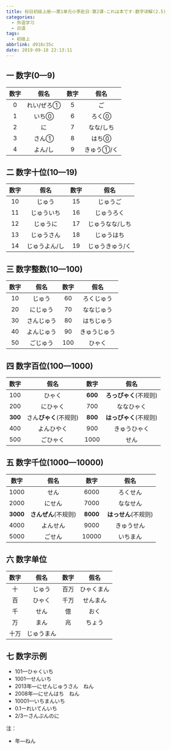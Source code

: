 ```yaml
---
title: 标日初级上册——第1单元小李赴日-第2课-これは本です-数字详解(2.5)
categories:
  - 外语学习
  - 日语
tags:
  - 初级上
abbrlink: d916c35c
date: 2019-09-18 22:13:11
---
```

## 一 数字(0—9)
| 数字 |    假名    | 数字 |    假名    |
| :--: | :--------: | :--: | :--------: |
|  0   | れい/ぜろ① |  5   |     ご     |
|  1   |   いち⓪    |  6   |   ろく⓪    |
|  2   |     に     |  7   | なな/しち  |
|  3   |   さん①    |  8   |   はち⓪    |
|  4   |  よん/し   |  9   | きゅう①/く |

<!--more-->

## 二 数字十位(10—19)

| 数字 |     假名      | 数字 |      假名       |
| :--: | :-----------: | :--: | :-------------: |
|  10  |    じゅう     |  15  |    じゅうご     |
|  11  |  じゅういち   |  16  |   じゅうろく    |
|  12  |   じゅうに    |  17  | じゅうなな/しち |
|  13  |  じゅうさん   |  18  |   じゅうはち    |
|  14  | じゅうよん/し |  19  | じゅうきゅう/く |

## 三 数字整数(10—100)

| 数字 |    假名    | 数字 |     假名     |
| :--: | :--------: | :--: | :----------: |
|  10  |   じゅう   |  60  |  ろくじゅう  |
|  20  |  にじゅう  |  70  |  ななじゅう  |
|  30  | さんじゅう |  80  |  はちじゅう  |
|  40  | よんじゅう |  90  | きゅうじゅう |
|  50  |  ごじゅう  | 100  |    ひゃく    |

## 四 数字百位(100—1000)

|  数字   |          假名          |  数字   |          假名          |
| :-----: | :--------------------: | :-----: | :--------------------: |
|   100   |         ひゃく         | **600** | **ろっぴゃく**(不规则) |
|   200   |        にひゃく        |   700   |       ななひゃく       |
| **300** | さん**びゃく**(不规则) | **800** | **はっぴゃく**(不规则) |
|   400   |       よんひやく       |   900   |      きゅうひゃく      |
|   500   |        ごひゃく        |  1000   |          せん          |

## 五  数字千位(1000—10000)

|   数字   |         假名         |   数字   |         假名         |
| :------: | :------------------: | :------: | :------------------: |
|   1000   |         せん         |   6000   |       ろくせん       |
|   2000   |        にせん        |   7000   |       ななせん       |
| **3000** | **さんぜん**(不规则) | **8000** | **はっせん**(不规则) |
|   4000   |       よんせん       |   9000   |      きゅうせん      |
|   5000   |        ごせん        |  10000   |       いちまん       |

## 六  数字单位

| 数字 |    假名    | 数字 |    假名    |
| :--: | :--------: | :--: | :--------: |
|  十  |   じゅう   | 百万 | ひゃくまん |
|  百  |   ひゃく   | 千万 |  せんまん  |
|  千  |    せん    |  億  |    おく    |
|  万  |    まん    |  兆  |   ちょう   |
| 十万 | じゅうまん |      |            |

## 七  数字示例

* 101—ひゃくいち
* 1001—せんいち
* 2013年—にせんじゅうさん　ねん
* 2008年—にせんはち　ねん
* 10001—いちまんいち
* 0.1ーれいてんいち
* 2/3ーさんぶんのに

注：

* 年—ねん
